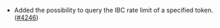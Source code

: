 - Added the possibility to query the IBC rate limit of a specified token.
  ([\#4246](https://github.com/anoma/namada/pull/4246))